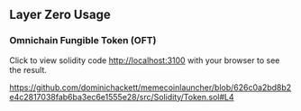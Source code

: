 ## Layer Zero Usage

###  Omnichain Fungible Token (OFT)
Click to view solidity code [http://localhost:3100](http://localhost:3000) with your browser to see the result.


https://github.com/dominichackett/memecoinlauncher/blob/626c0a2bd8b2e4c2817038fab6ba3ec6e1555e28/src/Solidity/Token.sol#L4